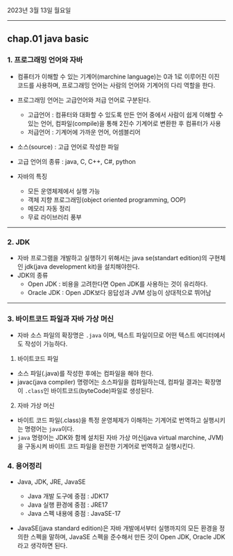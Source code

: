 2023년 3월 13일 월요일

---

## chap.01 java basic

### 1. 프로그래밍 언어와 자바

- 컴퓨터가 이해할 수 있는 기계어(marchine language)는 0과 1로 이루어진 이진 코드를 사용하며, 프로그래밍 언어는 사람의 언어와 기계어의 다리 역할을 한다.
- 프로그래밍 언어는 고급언어와 저급 언어로 구분된다.

  - 고급언어 : 컴퓨터와 대화할 수 있도록 만든 언어 중에서 사람이 쉽게 이해할 수 있는 언어, 컴파일(compile)을 통해 2진수 기계어로 변환한 후 컴퓨터가 사용
  - 저급언어 : 기계어에 가까운 언어, 어셈블리어

- 소스(source) : 고급 언어로 작성한 파일
- 고급 언어의 종류 : java, C, C++, C#, python
- 자바의 특징
  - 모든 운영체제에서 실행 가능
  - 객체 지향 프로그래밍(object oriented programming, OOP)
  - 메모리 자동 정리
  - 무료 라이브러리 풍부

---

### 2. JDK

- 자바 프로그램을 개발하고 실행하기 위해서는 java se(standart edition)의 구현체인 jdk(java development kit)을 설치해야한다.
- JDK의 종류
  - Open JDK : 비용을 고려한다면 Open JDK를 사용하는 것이 유리하다.
  - Oracle JDK : Open JDK보다 응답성과 JVM 성능이 상대적으로 뛰어남

---

### 3. 바이트코드 파일과 자바 가상 머신

- 자바 소스 파일의 확장명은 `.java` 이며, 텍스트 파일이므로 어떤 텍스트 에디터에서도 작성이 가능하다.

1. 바이트코드 파일

- 소스 파일(.java)를 작성한 후에는 컴파일을 해야 한다.
- javac(java compiler) 명령어는 소스파일을 컴파일하는데, 컴파일 결과는 확장명이 `.class`인 바이트코드(byteCode)파일로 생성된다.

2. 자바 가상 머신

- 바이트 코드 파일(.class)을 특정 운영체제가 이해하는 기계어로 번역하고 실행시키는 명령어는 `java`이다.
- `java` 명령어는 JDK와 함께 설치된 자바 가상 머신(java virtual marchine, JVM)을 구동시켜 바이트 코드 파일을 완전한 기계어로 번역하고 실행시킨다.

### 4. 용어정리

- Java, JDK, JRE, JavaSE

  - Java 개발 도구에 중점 : JDK17
  - Java 실행 환경에 중점 : JRE17
  - Java 스펙 내용에 중점 : JavaSE-17

- JavaSE(java standard edition)은 자바 개발에서부터 실행까지의 모든 환경을 정의한 스펙을 말하며, JavaSE 스펙을 준수해서 만든 것이 Open JDK, Oracle JDK라고 생각하면 된다.
